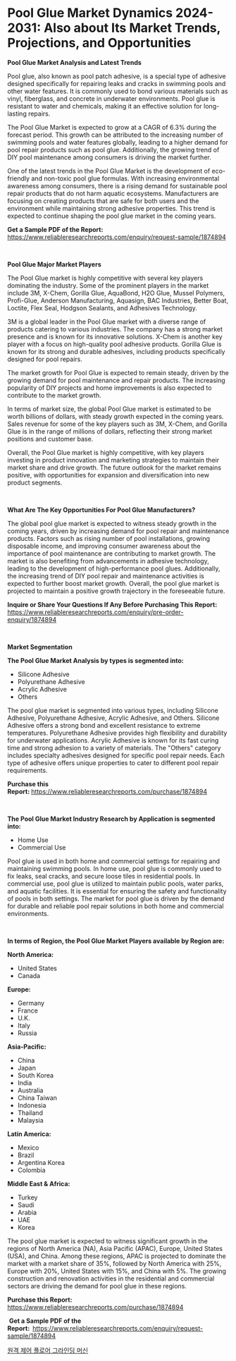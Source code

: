 <p><h1>Pool Glue Market Dynamics 2024-2031: Also about Its Market Trends, Projections, and Opportunities</h1></p><p><strong>Pool Glue Market Analysis and Latest Trends</strong></p>
<p><p>Pool glue, also known as pool patch adhesive, is a special type of adhesive designed specifically for repairing leaks and cracks in swimming pools and other water features. It is commonly used to bond various materials such as vinyl, fiberglass, and concrete in underwater environments. Pool glue is resistant to water and chemicals, making it an effective solution for long-lasting repairs.</p><p>The Pool Glue Market is expected to grow at a CAGR of 6.3% during the forecast period. This growth can be attributed to the increasing number of swimming pools and water features globally, leading to a higher demand for pool repair products such as pool glue. Additionally, the growing trend of DIY pool maintenance among consumers is driving the market further.</p><p>One of the latest trends in the Pool Glue Market is the development of eco-friendly and non-toxic pool glue formulas. With increasing environmental awareness among consumers, there is a rising demand for sustainable pool repair products that do not harm aquatic ecosystems. Manufacturers are focusing on creating products that are safe for both users and the environment while maintaining strong adhesive properties. This trend is expected to continue shaping the pool glue market in the coming years.</p></p>
<p><strong>Get a Sample PDF of the Report:&nbsp;</strong> <a href="https://www.reliableresearchreports.com/enquiry/request-sample/1874894">https://www.reliableresearchreports.com/enquiry/request-sample/1874894</a></p>
<p>&nbsp;</p>
<p><strong>Pool Glue Major Market Players</strong></p>
<p><p>The Pool Glue market is highly competitive with several key players dominating the industry. Some of the prominent players in the market include 3M, X-Chem, Gorilla Glue, AquaBond, H2O Glue, Mussel Polymers, Profi-Glue, Anderson Manufacturing, Aquasign, BAC Industries, Better Boat, Loctite, Flex Seal, Hodgson Sealants, and Adhesives Technology.</p><p>3M is a global leader in the Pool Glue market with a diverse range of products catering to various industries. The company has a strong market presence and is known for its innovative solutions. X-Chem is another key player with a focus on high-quality pool adhesive products. Gorilla Glue is known for its strong and durable adhesives, including products specifically designed for pool repairs. </p><p>The market growth for Pool Glue is expected to remain steady, driven by the growing demand for pool maintenance and repair products. The increasing popularity of DIY projects and home improvements is also expected to contribute to the market growth.</p><p>In terms of market size, the global Pool Glue market is estimated to be worth billions of dollars, with steady growth expected in the coming years. Sales revenue for some of the key players such as 3M, X-Chem, and Gorilla Glue is in the range of millions of dollars, reflecting their strong market positions and customer base.</p><p>Overall, the Pool Glue market is highly competitive, with key players investing in product innovation and marketing strategies to maintain their market share and drive growth. The future outlook for the market remains positive, with opportunities for expansion and diversification into new product segments.</p></p>
<p>&nbsp;</p>
<p><strong>What Are The Key Opportunities For Pool Glue Manufacturers?</strong></p>
<p><p>The global pool glue market is expected to witness steady growth in the coming years, driven by increasing demand for pool repair and maintenance products. Factors such as rising number of pool installations, growing disposable income, and improving consumer awareness about the importance of pool maintenance are contributing to market growth. The market is also benefiting from advancements in adhesive technology, leading to the development of high-performance pool glues. Additionally, the increasing trend of DIY pool repair and maintenance activities is expected to further boost market growth. Overall, the pool glue market is projected to maintain a positive growth trajectory in the foreseeable future.</p></p>
<p><strong>Inquire or Share Your Questions If Any Before Purchasing This Report:</strong> <a href="https://www.reliableresearchreports.com/enquiry/pre-order-enquiry/1874894">https://www.reliableresearchreports.com/enquiry/pre-order-enquiry/1874894</a></p>
<p>&nbsp;</p>
<p><strong>Market Segmentation</strong></p>
<p><strong>The Pool Glue Market Analysis by types is segmented into:</strong></p>
<p><ul><li>Silicone Adhesive</li><li>Polyurethane Adhesive</li><li>Acrylic Adhesive</li><li>Others</li></ul></p>
<p><p>The pool glue market is segmented into various types, including Silicone Adhesive, Polyurethane Adhesive, Acrylic Adhesive, and Others. Silicone Adhesive offers a strong bond and excellent resistance to extreme temperatures. Polyurethane Adhesive provides high flexibility and durability for underwater applications. Acrylic Adhesive is known for its fast curing time and strong adhesion to a variety of materials. The "Others" category includes specialty adhesives designed for specific pool repair needs. Each type of adhesive offers unique properties to cater to different pool repair requirements.</p></p>
<p><strong>Purchase this Report:&nbsp;</strong><a href="https://www.reliableresearchreports.com/purchase/1874894">https://www.reliableresearchreports.com/purchase/1874894</a></p>
<p>&nbsp;</p>
<p><strong>The Pool Glue Market Industry Research by Application is segmented into:</strong></p>
<p><ul><li>Home Use</li><li>Commercial Use</li></ul></p>
<p><p>Pool glue is used in both home and commercial settings for repairing and maintaining swimming pools. In home use, pool glue is commonly used to fix leaks, seal cracks, and secure loose tiles in residential pools. In commercial use, pool glue is utilized to maintain public pools, water parks, and aquatic facilities. It is essential for ensuring the safety and functionality of pools in both settings. The market for pool glue is driven by the demand for durable and reliable pool repair solutions in both home and commercial environments.</p></p>
<p>&nbsp;</p>
<p><strong>In terms of Region, the Pool Glue Market Players available by Region are:</strong></p>
<p>
    <p> <strong> North America: </strong>
        <ul>
            <li>United States</li>
            <li>Canada</li>
        </ul>
        </p> 
    <p> <strong> Europe: </strong>
        <ul>
            <li>Germany</li>
            <li>France</li>
            <li>U.K.</li>
            <li>Italy</li>
            <li>Russia</li>
        </ul>
        </p> 
    <p> <strong> Asia-Pacific: </strong>
        <ul>
            <li>China</li>
            <li>Japan</li>
            <li>South Korea</li>
            <li>India</li>
            <li>Australia</li>
            <li>China Taiwan</li>
            <li>Indonesia</li>
            <li>Thailand</li>
            <li>Malaysia</li>
        </ul>
        </p> 
    <p> <strong> Latin America: </strong>
        <ul>
            <li>Mexico</li>
            <li>Brazil</li>
            <li>Argentina Korea</li>
            <li>Colombia</li>
        </ul>
        </p> 
    <p> <strong> Middle East & Africa: </strong>
        <ul>
            <li>Turkey</li>
            <li>Saudi</li>
            <li>Arabia</li>
            <li>UAE</li>
            <li>Korea</li>
        </ul>
    </p>
    </p>
<p><p>The pool glue market is expected to witness significant growth in the regions of North America (NA), Asia Pacific (APAC), Europe, United States (USA), and China. Among these regions, APAC is projected to dominate the market with a market share of 35%, followed by North America with 25%, Europe with 20%, United States with 15%, and China with 5%. The growing construction and renovation activities in the residential and commercial sectors are driving the demand for pool glue in these regions.</p></p>
<p><strong>Purchase this Report: </strong><a href="https://www.reliableresearchreports.com/purchase/1874894">https://www.reliableresearchreports.com/purchase/1874894</a></p>
<p>&nbsp;<strong>Get a Sample PDF of the Report:&nbsp;&nbsp;</strong><a href="https://www.reliableresearchreports.com/enquiry/request-sample/1874894">https://www.reliableresearchreports.com/enquiry/request-sample/1874894</a></p>
<p><strong></strong></p>
<p><p><a href="https://github.com/laholand/Market-Research-Report-List-2/blob/main/9279088193824.md">원격 제어 플로어 그라인딩 머신</a></p></p>